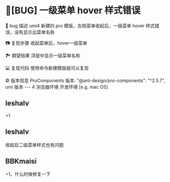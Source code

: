 # 🐛[BUG] 一级菜单 hover 样式错误

🐛 bug 描述
umi4 新建的 pro 模版，左侧菜单收起后，一级菜单 hover 样式错误，没有显示出菜单名称

📷 复现步骤
收起菜单后，hover一级菜单

🏞 期望结果
浮层中显示一级菜单名称

💻 复现代码
使用命令新建模版就可以复现

© 版本信息
ProComponents 版本: "@ant-design/pro-components": "^2.5.7",
umi 版本 --- 4
浏览器环境
开发环境 [e.g. mac OS]

## leshalv

+1

## leshalv

收起后二级菜单样式也有问题

## BBKmaisi

+1，什么时候修复一下
